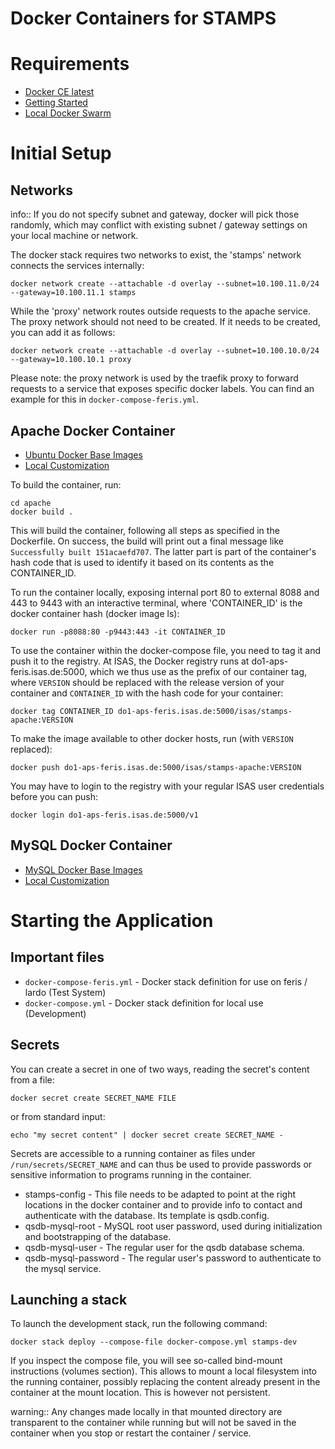 # Docker Containers for STAMPS
# Requirements

- [Docker CE latest](https://docs.docker.com/install/)
- [Getting Started](https://docs.docker.com/get-started/)
- [Local Docker Swarm](https://docs.docker.com/get-started/part4/)

# Initial Setup
## Networks

info:: If you do not specify subnet and gateway, docker will pick those randomly, which may conflict with existing subnet / gateway settings on your local machine or network.

The docker stack requires two networks to exist, the 'stamps' network connects the services internally:

~~~~
docker network create --attachable -d overlay --subnet=10.100.11.0/24 --gateway=10.100.11.1 stamps
~~~~

While the 'proxy' network routes outside requests to the apache service. The proxy network should not need to be created.
If it needs to be created, you can add it as follows:

~~~~
docker network create --attachable -d overlay --subnet=10.100.10.0/24 --gateway=10.100.10.1 proxy
~~~~

Please note: the proxy network is used by the traefik proxy to forward requests to a service that exposes specific docker labels.
You can find an example for this in `docker-compose-feris.yml`.

## Apache Docker Container

- [Ubuntu Docker Base Images](https://hub.docker.com/_/ubuntu/)
- [Local Customization](./apache/)

To build the container, run:

~~~~
cd apache
docker build .
~~~~

This will build the container, following all steps as specified in the Dockerfile.
On success, the build will print out a final message like `Successfully built 151acaefd707`. The latter part is part of the container's hash code that is used to identify it based on its contents as the CONTAINER_ID.

To run the container locally, exposing internal port 80 to external 8088 and 443 to 9443 with an interactive terminal, where 'CONTAINER_ID' is the docker container hash (docker image ls):

~~~~
docker run -p8088:80 -p9443:443 -it CONTAINER_ID
~~~~

To use the container within the docker-compose file, you need to tag it and push it to the registry. At ISAS, the Docker registry runs at do1-aps-feris.isas.de:5000, which we thus use as the prefix of our container tag, where `VERSION` should be replaced with the release version of your container and `CONTAINER_ID` with the hash code for your container:

~~~~
docker tag CONTAINER_ID do1-aps-feris.isas.de:5000/isas/stamps-apache:VERSION
~~~~

To make the image available to other docker hosts, run (with `VERSION` replaced):

~~~~
docker push do1-aps-feris.isas.de:5000/isas/stamps-apache:VERSION
~~~~

You may have to login to the registry with your regular ISAS user credentials before you can push:

~~~~
docker login do1-aps-feris.isas.de:5000/v1
~~~~

## MySQL Docker Container

- [MySQL Docker Base Images](https://hub.docker.com/_/mysql/)
- [Local Customization](./mysql)

# Starting the Application
## Important files

 - `docker-compose-feris.yml` - Docker stack definition for use on feris / lardo (Test System)
 - `docker-compose.yml` - Docker stack definition for local use (Development)

## Secrets
You can create a secret in one of two ways, reading the secret's content from a file:

~~~~
docker secret create SECRET_NAME FILE
~~~~

or from standard input:

~~~~
echo "my secret content" | docker secret create SECRET_NAME -
~~~~

Secrets are accessible to a running container as files under `/run/secrets/SECRET_NAME` and can thus be used 
to provide passwords or sensitive information to programs running in the container.

 - stamps-config - This file needs to be adapted to point at the right locations in the docker container and to provide info to contact and authenticate with the database. Its template is qsdb.config.
 - qsdb-mysql-root - MySQL root user password, used during initialization and bootstrapping of the database.
 - qsdb-mysql-user - The regular user for the qsdb database schema.
 - qsdb-mysql-password - The regular user's password to authenticate to the mysql service.

## Launching a stack
To launch the development stack, run the following command:
~~~~
docker stack deploy --compose-file docker-compose.yml stamps-dev
~~~~
If you inspect the compose file, you will see so-called bind-mount instructions (volumes section). This allows to mount a local filesystem into the running container, possibly replacing
the content already present in the container at the mount location. This is however not persistent. 

warning:: Any changes made locally in that mounted directory are transparent to the container while 
running but will not be saved in the container when you stop or restart the container / service.



